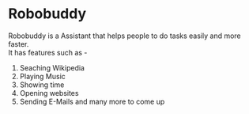 # Robobuddy
Robobuddy is a Assistant that helps people to do tasks easily and more faster.  
It has features such as -
1) Seaching Wikipedia
2) Playing Music
3) Showing time
4) Opening websites
5) Sending E-Mails
and many more to come up
